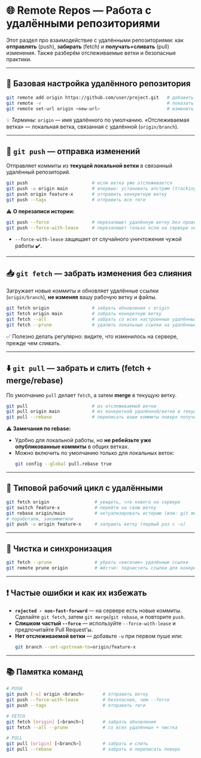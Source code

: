 # 🌐 Remote Repos — Работа с удалёнными репозиториями

Этот раздел про взаимодействие с удалёнными репозиториями: как **отправлять** (push), **забирать** (fetch) и **получать+сливать** (pull) изменения. Также разберём отслеживаемые ветки и безопасные практики.

---

## 🔧 Базовая настройка удалённого репозитория

```bash
git remote add origin https://github.com/user/project.git   # добавить удалённый
git remote -v                                               # показать список удалённых
git remote set-url origin <new-url>                         # изменить URL
```
💡 *Термины:* `origin` — имя удалённого по умолчанию. «Отслеживаемая ветка» — локальная ветка, связанная с удалённой (`origin/branch`).

---

## 🚀 `git push` — отправка изменений

Отправляет коммиты из **текущей локальной ветки** в связанный удалённый репозиторий.

```bash
git push                        # если ветка уже отслеживается
git push -u origin main         # впервые: установить апстрим (tracking) и запомнить
git push origin feature-x       # отправить конкретную ветку
git push --tags                 # отправить все теги
```

⚠️ **О перезаписи истории:**
```bash
git push --force                # перезапишет удалённую ветку без проверок (опасно)
git push --force-with-lease     # перезапишет только если на сервере нет новых чужих коммитов (предпочтительно)
```
- `--force-with-lease` защищает от случайного уничтожения чужой работы ✔️.

---

## 📥 `git fetch` — забрать изменения без слияния

Загружает новые коммиты и обновляет удалённые ссылки (`origin/branch`), **не изменяя** вашу рабочую ветку и файлы.

```bash
git fetch origin                # забрать обновления с origin
git fetch origin main           # забрать конкретную ветку
git fetch --all                 # забрать со всех настроенных удалённых веток
git fetch --prune               # удалить локальные ссылки на удалённые ветки, которых больше нет
```

✅ Полезно делать регулярно: видите, что изменилось на сервере, прежде чем сливать.

---

## ⬇️ `git pull` — забрать и слить (fetch + merge/rebase)

По умолчанию `pull` делает `fetch`, а затем **merge** в текущую ветку.

```bash
git pull                        # из отслеживаемой ветки
git pull origin main            # из конкретной удалённой/ветки в текущую
git pull --rebase               # переписать ваши коммиты поверх полученных (чище история)
```

⚠️ **Замечания по rebase:**
- Удобно для локальной работы, но **не ребейзьте уже опубликованные коммиты** в общих ветках.
- Можно включить по умолчанию только для локальных веток:
  ```bash
  git config --global pull.rebase true
  ```

---

## 🌿 Типовой рабочий цикл с удалёнными

```bash
git fetch origin                 # увидеть, что нового на сервере
git switch feature-x             # перейти на свою ветку
git rebase origin/main           # актуализировать историю (или: git merge origin/main)
# поработали, закоммитили
git push -u origin feature-x     # запушить ветку (первый раз с -u)
```

---

## 🧹 Чистка и синхронизация

```bash
git fetch --prune                # убрать «висячие» удалённые ссылки
git remote prune origin          # жёстче: подчистить ссылки для конкретного удалённого
```

---

## ❗ Частые ошибки и как их избежать

- **`rejected - non-fast-forward`** — на сервере есть новые коммиты. Сделайте `git fetch`, затем `git merge`/`git rebase`, и повторите `push`.
- **Слишком частый `--force`** — используйте `--force-with-lease` и предпочитайте Pull Request'ы.
- **Нет отслеживаемой ветки** — добавьте `-u` при первом пуше или:
  ```bash
  git branch --set-upstream-to=origin/feature-x
  ```

---

## 📚 Памятка команд

```bash
# PUSH
git push [-u] origin <branch>       # отправить ветку
git push --force-with-lease         # безопаснее, чем --force
git push --tags                     # отправить теги

# FETCH
git fetch [origin] [<branch>]       # забрать обновления
git fetch --all --prune             # со всех удалённых + чистка

# PULL
git pull [origin] [<branch>]        # забрать и слить
git pull --rebase                   # забрать и переписать поверх
```

